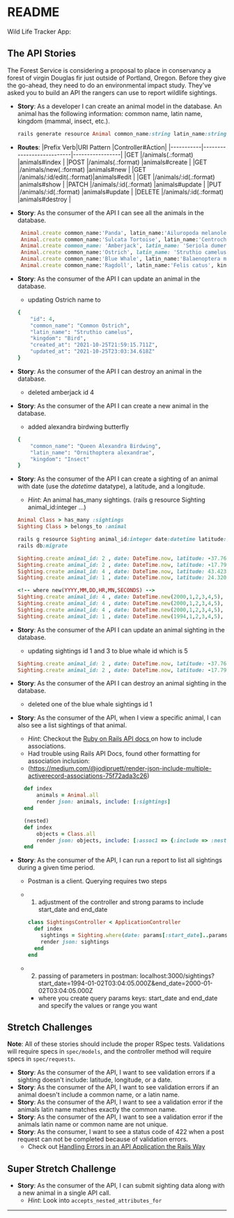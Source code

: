 # README
Wild Life Tracker App:

## The API Stories

The Forest Service is considering a proposal to place in conservancy a forest of virgin Douglas fir just outside of Portland, Oregon. Before they give the go-ahead, they need to do an environmental impact study. They've asked you to build an API the rangers can use to report wildlife sightings.

- **Story**:  As a developer I can create an animal model in the database. An animal has the following information: common name, latin name, kingdom (mammal, insect, etc.).
    ```ruby
    rails generate resource Animal common_name:string latin_name:string kingdom:string
    ```

- **Routes**:
    |Prefix Verb|URI Pattern                |Controller#Action|
    |-----------|---------------------------|-----------------|
    |GET        |/animals(.:format)         |animals#index    |
    |POST       |/animals(.:format)         |animals#create   |
    |GET        |/animals/new(.:format)     |animals#new      |
    |GET        |/animals/:id/edit(.:format)|animals#edit     |
    |GET        |/animals/:id(.:format)     |animals#show     |
    |PATCH      |/animals/:id(.:format)     |animals#update   |
    |PUT        |/animals/:id(.:format)     |animals#update   |
    |DELETE     |/animals/:id(.:format)     |animals#destroy  |

- **Story**:  As the consumer of the API I can see all the animals in the database.
   ```ruby
    Animal.create common_name:'Panda', latin_name:'Ailuropoda melanoleuca', kingdom: 'Mammal'
    Animal.create common_name:'Sulcata Tortoise', latin_name:'Centrochelys sulcata', kingdom: 'Reptile'
    Animal.create common_name: 'Amberjack', latin_name: 'Seriola dumerili', kingdom: 'Fish'
    Animal.create common_name:'Ostrich', latin_name: 'Struthio camelus', kingdom: 'Bird'
    Animal.create common_name:'Blue Whale', latin_name:'Balaenoptera musculus', kingdom: 'Mammal'
    Animal.create common_name:'Ragdoll', latin_name:'Felis catus', kingdom:'Mammal'
  ```

- **Story**:  As the consumer of the API I can update an animal in the database.
    - updating Ostrich name to
    ```ruby
    {
        "id": 4,
        "common_name": "Common Ostrich",
        "latin_name": "Struthio camelus",
        "kingdom": "Bird",
        "created_at": "2021-10-25T21:59:15.711Z",
        "updated_at": "2021-10-25T23:03:34.618Z"
    }
    ```

- **Story**:  As the consumer of the API I can destroy an animal in the database.
    - deleted amberjack id 4

- **Story**:  As the consumer of the API I can create a new animal in the database.
    - added alexandra birdwing butterfly
    ```ruby
    {
        "common_name": "Queen Alexandra Birdwing",
        "latin_name": "Ornithoptera alexandrae",
        "kingdom": "Insect"
    }
    ```

- **Story**:  As the consumer of the API I can create a sighting of an animal with date (use the *datetime* datatype), a latitude, and a longitude.
  - *Hint*:  An animal has_many sightings.  (rails g resource Sighting animal_id:integer ...)
  ```ruby
  Animal Class > has_many :sightings
  Sighting Class > belongs_to :animal

  rails g resource Sighting animal_id:integer date:datetime latitude:float longitude:float  
  rails db:migrate

  Sighting.create animal_id: 2 , date: DateTime.now, latitude: -37.76850, longitude: 123.38060
  Sighting.create animal_id: 2 , date: DateTime.now, latitude: -17.79170, longitude: -155.25405
  Sighting.create animal_id: 4 , date: DateTime.now, latitude: 43.42395, longitude: -97.01475
  Sighting.create animal_id: 1 , date: DateTime.now, latitude: 24.32034, longitude: 99.83660

  <!-- where new(YYYY,MM,DD,HR,MN,SECONDS) -->
  Sighting.create animal_id: 4 , date: DateTime.new(2000,1,2,3,4,5), latitude: 1.0, longitude: 5.0
  Sighting.create animal_id: 4 , date: DateTime.new(2000,1,2,3,4,5), latitude: 2.0, longitude: 6.0
  Sighting.create animal_id: 4 , date: DateTime.new(2000,1,2,3,4,5), latitude: 2.0, longitude: 6.0
  Sighting.create animal_id: 1 , date: DateTime.new(1994,1,2,3,4,5), latitude: 4.0, longitude: 8.0
  ```

- **Story**:  As the consumer of the API I can update an animal sighting in the database.
  - updating sightings id 1 and 3 to blue whale id which is 5
  ```ruby
  Sighting.create animal_id: 2 , date: DateTime.now, latitude: -37.76850, longitude: 123.38060
  Sighting.create animal_id: 2 , date: DateTime.now, latitude: -17.79170, longitude: -155.25405
  ```

- **Story**:  As the consumer of the API I can destroy an animal sighting in the database.
  - deleted one of the blue whale sightings id 1

- **Story**:  As the consumer of the API, when I view a specific animal, I can also see a list sightings of that animal.
  - *Hint*: Checkout the [ Ruby on Rails API docs ](https://api.rubyonrails.org/classes/ActiveModel/Serializers/JSON.html#method-i-as_json) on how to include associations.
  - Had trouble using Rails API Docs, found other formatting for association inclusion:
  - (https://medium.com/@jodipruett/render-json-include-multiple-activerecord-associations-75f72ada3c26)
  ```ruby
    def index
        animals = Animal.all
        render json: animals, include: [:sightings]
    end

    (nested)
    def index
        objects = Class.all
        render json: objects, include: [:assoc1 => {:include => :nested_assoc}]
    end
  ```

- **Story**:  As the consumer of the API, I can run a report to list all sightings during a given time period.
  - Postman is a client. Querying requires two steps
  - 1) adjustment of the controller and strong params to include start_date and end_date
  
    ```ruby
    class SightingsController < ApplicationController
      def index
        sightings = Sighting.where(date: params[:start_date]..params[:end_date])
        render json: sightings
      end
    end
    ```
  - 2) passing of parameters in postman: localhost:3000/sightings?start_date=1994-01-02T03:04:05.000Z&end_date=2000-01-02T03:04:05.000Z
    - where you create query params keys: start_date and end_date and specify the values or range you want

  
## Stretch Challenges
**Note**:  All of these stories should include the proper RSpec tests. Validations will require specs in `spec/models`, and the controller method will require specs in `spec/requests`.

- **Story**: As the consumer of the API, I want to see validation errors if a sighting doesn't include: latitude, longitude, or a date.
- **Story**: As the consumer of the API, I want to see validation errors if an animal doesn't include a common name, or a latin name.
- **Story**: As the consumer of the API, I want to see a validation error if the animals latin name matches exactly the common name.
- **Story**: As the consumer of the API, I want to see a validation error if the animals latin name or common name are not unique.
- **Story**: As the consumer, I want to see a status code of 422 when a post request can not be completed because of validation errors.
  - Check out [Handling Errors in an API Application the Rails Way](https://blog.rebased.pl/2016/11/07/api-error-handling.html)

## Super Stretch Challenge
- **Story**: As the consumer of the API, I can submit sighting data along with a new animal in a single API call.
	- *Hint*: Look into `accepts_nested_attributes_for`

---